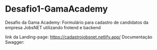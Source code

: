 # Desafio1-GamaAcademy
Desafio da Gama Academy: Formulário para cadastro de candidatos da empresa JobsNET utilizando frotend e backend

link da Landing-page: https://cadastrojobsnet.netlify.app/
Documentação Swagger:
